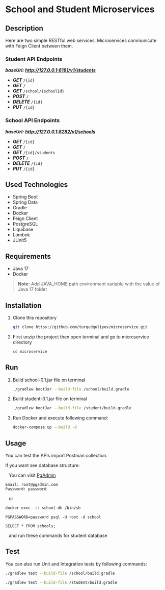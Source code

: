 # School and Student Microservices

## Description
Here are two simple RESTful web services. Microservices communicate with Feign Client between them.

### Student API Endpoints
***baseUrl:*** ***http://127.0.0.1:8181/v1/students***
* ***GET*** `/{id}`
* ***GET*** `/`
* ***GET*** `/school/{schoolId}`
* ***POST*** `/`
* ***DELETE*** `/{id}`
* ***PUT*** `/{id}`
### School API Endpoints
***baseUrl:*** ***http://127.0.0.1:8282/v1/schools***
* ***GET*** `/{id}`
* ***GET*** `/`
* ***GET*** `/{id}/students`
* ***POST*** `/`
* ***DELETE*** `/{id}`
* ***PUT*** `/{id}`

## Used Technologies

- Spring Boot
- Spring Data
- Gradle
- Docker
- Feign Client
- PostgreSQL
- Liquibase
- Lombok
- JUnit5


## Requirements
- Java 17
- Docker
> **Note:** Add JAVA_HOME path environment variable with the value of Java 17 folder

## Installation

1. Clone this repository

   ```bash
   git clone https://github.com/turqudquliyev/microservice.git
   ```

2. First unzip the project then open terminal and go to microservice directory
   ```bash
   cd microservice
   ```

## Run
1. Build school-0.1.jar file on terminal
   ```bash
   ./gradlew bootJar --build-file /school/build.gradle
   ```

2. Build student-0.1.jar file on terminal
   ```bash
   ./gradlew bootJar --build-file /student/build.gradle
   ```

3. Run Docker and execute following command:
   ```bash
   docker-compose up --build -d
   ```


## Usage

You can test the APIs import Postman collection.

If you want see database structure:


&ensp;
You can visit [PgAdmin](http://localhost:8080)
```
Email: root@pgadmin.com
Password: password
```

&ensp;
or

```bash
docker exec -it school-db /bin/sh
```
```
PGPASSWORD=password psql -U root -d school
```
```
SELECT * FROM schools;
```    

&ensp;
and run these commands for student database


## Test

You can also run Unit and Integration tests by following commands:

   ```bash
   ./gradlew test --build-file /school/build.gradle
   ```

   ```bash
   ./gradlew test --build-file /student/build.gradle
   ```